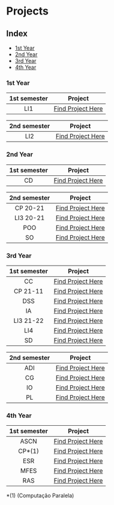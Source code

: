 # Projects
## Index
- [1st Year](#1st-year)
- [2nd Year](#2nd-year)
- [3rd Year](#3rd-year)
- [4th Year](#4th-year)

### 1st Year
 1st semester | Project
 :-----: | :----: 
 LI1   | [Find Project Here](https://github.com/DvdDuarte/Projeto-LI1)

  2nd semester | Project
 :-----: | :----: 
 LI2   | [Find Project Here](https://github.com/DvdDuarte/Projeto-LI2)

 ### 2nd Year

 1st semester | Project
 :-----: | :----: 
 CD   | [Find Project Here](https://github.com/DvdDuarte/Projeto-SHAFA-CD-20-21)

  2nd semester | Project
 :-----: | :----: 
 CP 20-21  | [Find Project Here](https://github.com/DvdDuarte/Projeto-CP-20-21)
 LI3 20-21  | [Find Project Here](https://github.com/DvdDuarte/Projeto-LI3)
 POO   | [Find Project Here](https://github.com/DvdDuarte/Projeto-POO-20-21)
 SO   | [Find Project Here](https://github.com/DvdDuarte/Projeto-SO-20-21)

 ### 3rd Year

 1st semester | Project
 :-----: | :----: 
 CC    | [Find Project Here](https://github.com/DvdDuarte/Projeto-CC-21-22)
 CP 21-11 | [Find Project Here](https://github.com/DvdDuarte/Projeto-CP-2021-2022)
 DSS   | [Find Project Here](https://github.com/DvdDuarte/Projeto-DSS-21-22)
 IA    | [Find Project Here](https://github.com/DvdDuarte/Projeto-IA-21-22)
 LI3 21-22  | [Find Project Here](https://github.com/DvdDuarte/Projeto-LI3-21-22)
 LI4   | [Find Project Here](https://github.com/DvdDuarte/Where2Go)
 SD   | [Find Project Here](https://github.com/DvdDuarte/Projeto-SD-21-22)

 2nd semester | Project
 :-----: | :----: 
 ADI  | [Find Project Here](https://github.com/DvdDuarte/Projeto-ADI-21-22)
 CG   | [Find Project Here](https://github.com/DvdDuarte/Projeto-CG-21-22)
 IO   | [Find Project Here](https://github.com/DvdDuarte/Projeto-IO-21-22)
 PL   | [Find Project Here](https://github.com/DvdDuarte/Projeto-PL-21-22)
 
 
 ### 4th Year

 1st semester | Project
 :-----: | :----: 
 ASCN    | [Find Project Here]()
 CP*(1)  | [Find Project Here]()
 ESR     | [Find Project Here]()
 MFES    | [Find Project Here]()
 RAS     | [Find Project Here](https://github.com/DvdDuarte/rasbet)

 *(1) (Computação Paralela)
 
<!-- 2nd semester | Project -->

 
